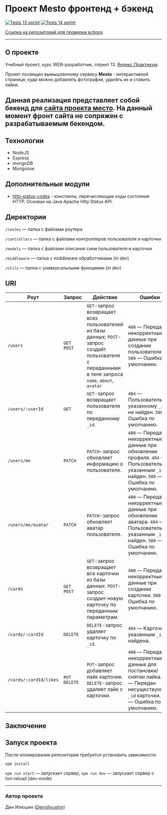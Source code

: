 # Проект Mesto фронтенд + бэкенд

[![Tests 13 sprint](https://github.com/DenisIlyushin/express-mesto-gha/actions/workflows/tests-13-sprint.yml/badge.svg?branch=main)](https://github.com/DenisIlyushin/express-mesto-gha/actions/workflows/tests-13-sprint.yml)
[![Tests 14 sprint](https://github.com/DenisIlyushin/express-mesto-gha/actions/workflows/tests-14-sprint.yml/badge.svg?branch=main)](https://github.com/DenisIlyushin/express-mesto-gha/actions/workflows/tests-14-sprint.yml)

[Ссылка на репозиторий для проверки actions](https://github.com/DenisIlyushin/express-mesto-gha/actions)

---
## О проекте

Учебный проект, курс WEB-разработчик, спринт 13.
[Яндекс.Практикум](https://practicum.yandex.ru/).

Проект посвящен вымышленному сервису **Mesto** - интерактивной странице, куда
можно добавлять фотографии, удалять их и ставить лайки.

Данная реализация представляет собой бекенд для [сайта проекта
место](https://denisilyushin.github.io/react-mesto-auth/). На данный момент фронт
сайта не сопряжен с разрабатываемым бекендом.
---
## Технологии

- NodeJS
- Express
- mongoDB
- Mongoose

## Дополнительные модули

- [http-status-codes](https://www.npmjs.com/package/http-status-codes) -
  константы, перечисляющие коды состояния HTTP. Основан на Java Apache Http Status API.

## Директории

`/routes` — папка с файлами роутера

`/controllers` — папка с файлами контроллеров пользователя и карточки

`/models` — папка с файлами описания схем пользователя и карточки

`/middleware` — папка c middleware обработчиками (in dev)

`/utils` — папка с универсальными функциями (in dev)

## URI
| Роут                    | Запрос       | Действие                                                     | Ошибки                                                                                                                                                                               |
|-------------------------| ------------ | ------------------------------------------------------------ |--------------------------------------------------------------------------------------------------------------------------------------------------------------------------------------|
| `/users`                | `GET POST`   | `GET`-запрос возвращает всех пользователей из базы данных; `POST`-запрос создаёт пользователя с переданными в теле запроса `name`, `about`, `avatar` | `400` — Переданы некорректные данные при создании пользователя. `500` — Ошибка по умолчанию. |
| `/users/:userId`        | `GET`        | `GET`-запрос возвращает пользователя по переданному `_id`.   | `404` — Пользователь по указанному `_id` не найден. `500` — Ошибка по умолчанию.                                                                                                     |
| `/users/me`             | `PATCH`      | `PATCH`-запрос обновляет информацию о пользователе.          | `400` — Переданы некорректные данные при обновлении профиля. `404` — Пользователь с указанным `_id` не найден. `500` — Ошибка по умолчанию.                                          |
| `/users/me/avatar`      | `PATCH`      | `PATCH`-запрос обновляет аватар пользователя.                | `400` — Переданы некорректные данные при обновлении аватара. `404` — Пользователь с указанным `_id` не найден. `500` — Ошибка по умолчанию.                                          |
| `/cards`                | `GET POST`   | `GET`-запрос возвращает все карточки из базы данных. `POST`-запрос создает новую карточку по переданным параметрам. | `400` — Переданы некорректные данные при создании карточки. `500` — Ошибка по умолчанию.                                      |
| `/cards/:cardId`        | `DELETE`     | `DELETE`-запрос удаляет карточку по `_id`.                   | `404` — Карточка с указанным `_id` не найдена.                                                                                                                                       |
| `/cards/:cardId/likes`  | `PUT DELETE` | `PUT`-запрос добавляет лайк карточке. `DELETE`-запрос удаляет лайк с карточки. | `400` — Переданы некорректные данные для постановки/снятии лайка. `404` — Передан несуществующий `_id` карточки. `500` — Ошибка по умолчанию.                      |

## Заключение

## Запуск проекта

После клонирования репозитория требуется установить зависимости:

```bash
npm install
```

`npm run start` — запускает сервер, 
`npm run dev` — запускает сервер с hot-reload (dev-mode)

---
### Автор проекта

Ден Илюшин ([DenisIlyushin](https://github.com/DenisIlyushin/))
